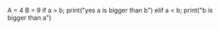 A = 4
B = 9
if a > b;
   print("yes a is bigger than b")
   elif a < b;
   print("b  is bigger than  a")

